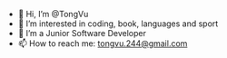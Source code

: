 - 👋 Hi, I’m @TongVu
- 👀 I’m interested in coding, book, languages and sport 
- 🌱 I’m a Junior Software Developer
- 📫 How to reach me: tongvu.244@gmail.com
